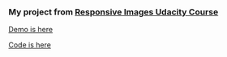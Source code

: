 ### My project from [Responsive Images Udacity Course](https://classroom.udacity.com/courses/ud882)

[Demo is here](https://andrewklmn.github.io/responsive-image-udacity-project/Project-Part-1-Start/)

[Code is here](https://github.com/andrewklmn/responsive-image-udacity-project/tree/master/Project-Part-1-Start)

